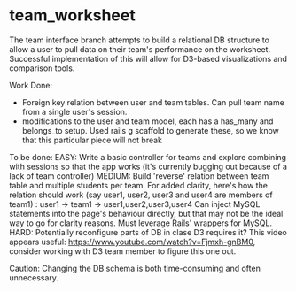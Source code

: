 # team_worksheet

The team interface branch attempts to build a relational DB structure to allow a user to pull data on their team's performance on the worksheet. Successful implementation of this will allow for D3-based visualizations and comparison tools. 

Work Done:
- Foreign key relation between user and team tables. Can pull team name from a single user's session. 
- modifications to the user and team model, each has a has_many and belongs_to setup. Used rails g scaffold to generate these, so we know that this particular piece will not break

To be done:
EASY: Write a basic controller for teams and explore combining with sessions so that the app works (it's currently bugging out because of a lack of team controller)
MEDIUM: Build 'reverse' relation between team table and multiple students per team. For added clarity, here's how the relation should work (say user1, user2, user3 and user4 are members of team1) : user1 -> team1 -> user1,user2,user3,user4
Can inject MySQL statements into the page's behaviour directly, but that may not be the ideal way to go for clarity reasons. Must leverage Rails' wrappers for MySQL.
HARD: Potentially reconfigure parts of DB in clase D3 requires it? This video appears useful: https://www.youtube.com/watch?v=Fjmxh-gnBM0, consider working with D3 team member to figure this one out.

Caution: Changing the DB schema is both time-consuming and often unnecessary. 
